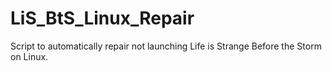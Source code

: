 # LiS_BtS_Linux_Repair
Script to automatically repair not launching Life is Strange Before the Storm on Linux.
